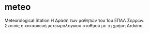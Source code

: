 # meteo
Meteorological Station
Η Δράση των μαθητών του 1ου ΕΠΑΛ Σερρών.
Σκοπός η κατασκευή μετεωρολογικού σταθμού με τη χρήση Arduino.

